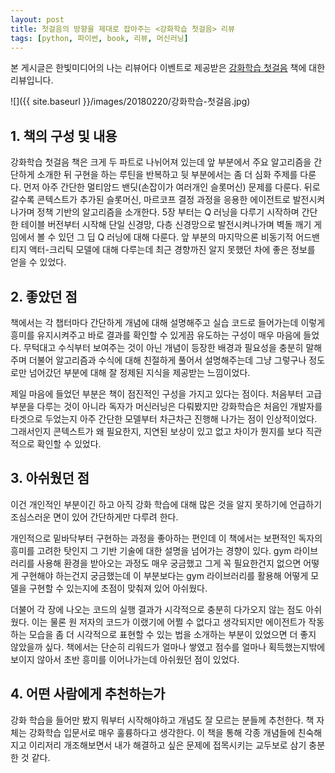 ```yaml
---
layout: post
title: 첫걸음의 방향을 제대로 잡아주는 <강화학습 첫걸음> 리뷰
tags: [python, 파이썬, book, 리뷰, 머신러닝]
---
```


본 게시글은 한빛미디어의 나는 리뷰어다 이벤트로 제공받은 [강화학습 첫걸음](http://www.hanbit.co.kr/store/books/look.php?p_code=B9929859785) 책에 대한 리뷰입니다.

![]({{ site.baseurl }}/images/20180220/강화학습-첫걸음.jpg)

## 1. 책의 구성 및 내용
강화학습 첫걸음 책은 크게 두 파트로 나뉘어져 있는데 앞 부분에서 주요 알고리즘을 간단하게 소개한 뒤 구현을 하는 루틴을 반복하고 뒷 부분에서는 좀 더 심화 주제를 다룬다. 먼저 아주 간단한 멀티암드 밴딧(손잡이가 여러개인 슬롯머신) 문제를 다룬다. 뒤로 갈수록 콘텍스트가 추가된 슬롯머신, 마르코프 결정 과정을 응용한 에이전트로 발전시켜 나가며 정책 기반의 알고리즘을 소개한다. 5장 부터는 Q 러닝을 다루기 시작하며 간단한 테이블 버전부터 시작해 단일 신경망, 다층 신경망으로 발전시켜나가며 벽돌 깨기 게임에서 볼 수 있던 그 딥 Q 러닝에 대해 다룬다. 앞 부분의 마지막으론 비동기적 어드밴티지 액터-크리틱 모델에 대해 다루는데 최근 경향까진 알지 못했던 차에 좋은 정보를 얻을 수 있었다.

## 2. 좋았던 점
책에서는 각 챕터마다 간단하게 개념에 대해 설명해주고 실습 코드로 들어가는데 이렇게 흥미를 유지시켜주고 바로 결과를 확인할 수 있게끔 유도하는 구성이 매우 마음에 들었다. 무턱대고 수식부터 보여주는 것이 아닌 개념이 등장한 배경과 필요성을 충분히 말해주며 더불어 알고리즘과 수식에 대해 친절하게 풀어서 설명해주는데 그냥 그렇구나 정도로만 넘어갔던 부분에 대해 잘 정제된 지식을 제공받는 느낌이었다.

제일 마음에 들었던 부분은 책이 점진적인 구성을 가지고 있다는 점이다. 처음부터 고급 부분을 다루는 것이 아니라 독자가 머신러닝은 다뤄봤지만 강화학습은 처음인 개발자를 타겟으로 두었는지 아주 간단한 모델부터 차근차근 진행해 나가는 점이 인상적이었다. 그래서인지 콘텍스트가 왜 필요한지, 지연된 보상이 있고 없고 차이가 뭔지를 보다 직관적으로 확인할 수 있었다.

## 3. 아쉬웠던 점
이건 개인적인 부분이긴 하고 아직 강화 학습에 대해 많은 것을 알지 못하기에 언급하기 조심스러운 면이 있어 간단하게만 다루려 한다.

개인적으로 밑바닥부터 구현하는 과정을 좋아하는 편인데 이 책에서는 보편적인 독자의 흥미를 고려한 탓인지 그 기반 기술에 대한 설명을 넘어가는 경향이 있다. gym 라이브러리를 사용해 환경을 받아오는 과정도 매우 궁금했고 그게 꼭 필요한건지 없으면 어떻게 구현해야 하는건지 궁금했는데 이 부분보다는 gym 라이브러리를 활용해 어떻게 모델을 구현할 수 있는지에 초점이 맞춰져 있어 아쉬웠다.

더불어 각 장에 나오는 코드의 실행 결과가 시각적으로 충분히 다가오지 않는 점도 아쉬웠다. 이는 물론 원 저자의 코드가 이랬기에 어쩔 수 없다고 생각되지만 에이전트가 작동하는 모습을 좀 더 시각적으로 표현할 수 있는 법을 소개하는 부분이 있었으면 더 좋지 않았을까 싶다. 책에서는 단순히 리워드가 얼마나 쌓였고 점수를 얼마나 획득했는지밖에 보이지 않아서 초반 흥미를 이어나가는데 아쉬웠던 점이 있었다.

## 4. 어떤 사람에게 추천하는가
강화 학습을 들어만 봤지 뭐부터 시작해야하고 개념도 잘 모르는 분들께 추천한다. 책 자체는 강화학습 입문서로 매우 훌륭하다고 생각한다. 이 책을 통해 각종 개념들에 친숙해지고 이리저리 개조해보면서 내가 해결하고 싶은 문제에 접목시키는 교두보로 삼기 충분한 것 같다.
